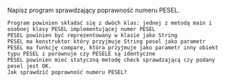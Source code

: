 Napisz program sprawdzający poprawność numeru PESEL.

    Program powinien składać się z dwóch klas: jednej z metodą main i osobnej klasy PESEL implementującej numer PESEL
    PESEL powinien być reprezentowany w klasie jako String
    PESEL ma konstruktor który przyjmuje String pesel jako parametr
    PESEL ma funkcję compare, która przyjmuje jako parametr inny obiekt typu PESEL i porównuje czy PESELE są identyczne
    PESEL powinien mieć statyczną metodę check sprawdzającą czy podany pesel jest OK.
    Jak sprawdzić poprawność numeru PESEL?

